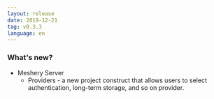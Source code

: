 ```yaml
---
layout: release
date: 2019-12-21
tag: v0.3.3
language: en
---
```


### What's new?

- Meshery Server
  - Providers - a new project construct that allows users to select authentication, long-term storage, and so on provider.
